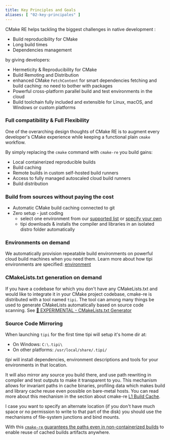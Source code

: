 ```yaml
---
title: Key Principles and Goals
aliases: [ "02-key-principales" ]
---
```


CMake RE helps tackling the biggest challenges in native development :

- Build reproducibility for CMake
- Long build times
- Dependencies management

by giving developers:

- Hermeticity & Reproducibility for CMake
- Build Remoting and Distribution
- enhanced CMake `FetchContent` for smart dependencies fetching and build caching: no need to bother with packages
- Powerful cross-platform parallel build and test environments in the cloud
- Build toolchain fully included and extensible for Linux, macOS, and Windows or custom platforms

### Full compatibility & Full Flexibility

One of the overarching design thoughts of CMake RE is to augment every developer's CMake experience while keeping a functional plain `cmake` workflow.

By simply replacing the `cmake` command with `cmake-re` you build gains:

- Local containerized reproducible builds
- Build caching
- Remote builds in custom self-hosted build runners
- Access to fully managed autoscaled cloud build runners
- Build distribution

### Build from sources without paying the cost

- Automatic CMake build caching connected to git
- Zero setup - just coding
    - select one environment from our [supported list](https://github.com/tipi-build/environments) or [specify your own](https://tipi.build/documentation/01-environments#customizing-environments)
    - tipi downloads & installs the compiler and libraries in an isolated distro folder automatically


### Environments on demand

We automatically provision repeatable build environments on powerful cloud build machines when you need them.
Learn more about how tipi environments are specified: [environment](/documentation/04-environments)


### CMakeLists.txt generation on demand 
If you have a codebase for which you don't have any CMakeLists.txt and would like to integrate it in your CMake project codebase, cmake-re is distributed with a tool named `tipi`.
The tool can among many things be used to generate CMakeLists automatically based on source code scanning.
See [🔮 EXPERIMENTAL - CMakeLists.txt Generator](./1700-build-by-conventions.md)


### Source Code Mirroring

When launching `tipi` for the first time tipi will setup it's home dir at:

  - On Windows: `C:\.tipi\`
  - On other platforms: `/usr/local/share/.tipi/`

_tipi_ will  install dependencies, environment descriptions and tools for your environments in that location.

It will also mirror any source you build there, and use path rewriting in compiler and test outputs to make it transparent to you. This mechanism allows for invariant paths in cache binaries, profiling data which makes build and library cache reuse even possible on bare-metal hosts. You can read more about this mechanism in the section about cmake-re [L1 Build Cache](./0360-build-cache.md).

I case you want to specify an alternate location (if you don't have much space or no permission to write to that part of the disk)
you should use the mechanisms of file-system junctions and bind mounts.

With this [`cmake-re` guarantees the paths even in non-containerized builds](/documentation/10-tipi-cache) to enable reuse of cached builds artifacts anywhere.
